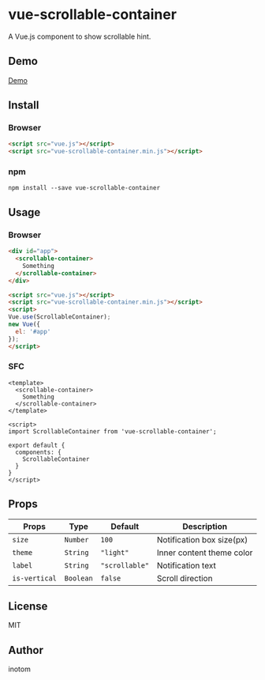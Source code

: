# vue-scrollable-container

A Vue.js component to show scrollable hint.

## Demo

[Demo](http://sandbox.serendip.ws/vue-scrollable-container.html)


## Install

### Browser

```html
<script src="vue.js"></script>
<script src="vue-scrollable-container.min.js"></script>
```


### npm

```
npm install --save vue-scrollable-container
```


## Usage

### Browser

```html
<div id="app">
  <scrollable-container>
    Something
  </scrollable-container>
</div>

<script src="vue.js"></script>
<script src="vue-scrollable-container.min.js"></script>
<script>
Vue.use(ScrollableContainer);
new Vue({
  el: '#app'
});
</script>
```


### SFC

```vue
<template>
  <scrollable-container>
    Something
  </scrollable-container>
</template>

<script>
import ScrollableContainer from 'vue-scrollable-container';

export default {
  components: {
    ScrollableContainer
  }
}
</script>
```


## Props

| Props          | Type      | Default         | Description               |
|----------------|-----------|-----------------|---------------------------|
| `size`         | `Number`  | `100`           | Notification box size(px) |
| `theme`        | `String`  | `"light"`       | Inner content theme color |
| `label`        | `String`  | `"scrollable"`  | Notification text         |
| `is-vertical`  | `Boolean` | `false`         | Scroll direction          |


## License

MIT


## Author

inotom
